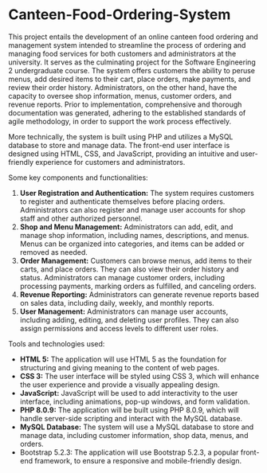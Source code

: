 # Canteen-Food-Ordering-System

This project entails the development of an online canteen food ordering and management system intended to streamline the process of ordering and managing food services for both customers and administrators at the university. It serves as the culminating project for the Software Engineering 2 undergraduate course. The system offers customers the ability to peruse menus, add desired items to their cart, place orders, make payments, and review their order history. Administrators, on the other hand, have the capacity to oversee shop information, menus, customer orders, and revenue reports. Prior to implementation, comprehensive and thorough documentation was generated, adhering to the established standards of agile methodology, in order to support the work process effectively.

More technically, the system is built using PHP and utilizes a MySQL database to store and manage data. The front-end user interface is designed using HTML, CSS, and JavaScript, providing an intuitive and user-friendly experience for customers and administrators.

Some key components and functionalities:
1. **User Registration and Authentication:**
The system requires customers to register and authenticate themselves before placing orders. Administrators can also register and manage user accounts for shop staff and other authorized personnel.
2. **Shop and Menu Management:**
Administrators can add, edit, and manage shop information, including names, descriptions, and menus. Menus can be organized into categories, and items can be added or removed as needed.
3. **Order Management:**
Customers can browse menus, add items to their carts, and place orders. They can also view their order history and status. Administrators can manage customer orders, including processing payments, marking orders as fulfilled, and canceling orders.
4. **Revenue Reporting:**
Administrators can generate revenue reports based on sales data, including daily, weekly, and monthly reports.
5. **User Management:**
Administrators can manage user accounts, including adding, editing, and deleting user profiles. They can also assign permissions and access levels to different user roles.

Tools and technologies used:
- **HTML 5:** The application will use HTML 5 as the foundation for structuring and giving meaning to the content of web pages.
- **CSS 3:** The user interface will be styled using CSS 3, which will enhance the user experience and provide a visually appealing design.
- **JavaScript:** JavaScript will be used to add interactivity to the user interface, including animations, pop-up windows, and form validation.
- **PHP 8.0.9:** The application will be built using PHP 8.0.9, which will handle server-side scripting and interact with the MySQL database.
- **MySQL Database:** The system will use a MySQL database to store and manage data, including customer information, shop data, menus, and orders.
- Bootstrap 5.2.3: The application will use Bootstrap 5.2.3, a popular front-end framework, to ensure a responsive and mobile-friendly design.
